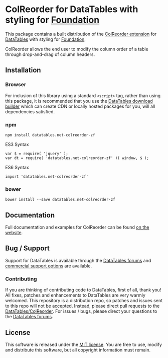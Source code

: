 # ColReorder for DataTables with styling for [Foundation](https://get.foundation/)

This package contains a built distribution of the [ColReorder extension](https://datatables.net/extensions/colreorder) for [DataTables](https://datatables.net/) with styling for [Foundation](https://get.foundation/).

ColReorder allows the end user to modify the column order of a table through drop-and-drag of column headers.


## Installation

### Browser

For inclusion of this library using a standard `<script>` tag, rather than using this package, it is recommended that you use the [DataTables download builder](//datatables.net/download) which can create CDN or locally hosted packages for you, will all dependencies satisfied.

### npm

```
npm install datatables.net-colreorder-zf
```

ES3 Syntax
```
var $ = require( 'jquery' );
var dt = require( 'datatables.net-colreorder-zf' )( window, $ );
```

ES6 Syntax
```
import 'datatables.net-colreorder-zf'
```

### bower

```
bower install --save datatables.net-colreorder-zf
```



## Documentation

Full documentation and examples for ColReorder can be found [on the website](https://datatables.net/extensions/colreorder).


## Bug / Support

Support for DataTables is available through the [DataTables forums](//datatables.net/forums) and [commercial support options](//datatables.net/support) are available.


### Contributing

If you are thinking of contributing code to DataTables, first of all, thank you! All fixes, patches and enhancements to DataTables are very warmly welcomed. This repository is a distribution repo, so patches and issues sent to this repo will not be accepted. Instead, please direct pull requests to the [DataTables/ColReorder](http://github.com/DataTables/ColReorder). For issues / bugs, please direct your questions to the [DataTables forums](//datatables.net/forums).


## License

This software is released under the [MIT license](//datatables.net/license). You are free to use, modify and distribute this software, but all copyright information must remain.

